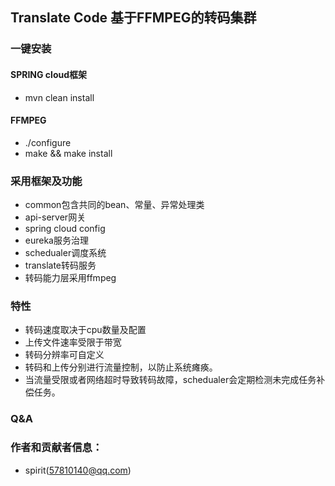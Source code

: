 
## Translate Code   基于FFMPEG的转码集群

### 一键安装

#### SPRING cloud框架
- mvn clean install

#### FFMPEG
- ./configure
- make && make install

### 采用框架及功能
- common包含共同的bean、常量、异常处理类
- api-server网关
- spring cloud config
- eureka服务治理
- schedualer调度系统
- translate转码服务
- 转码能力层采用ffmpeg

### 特性

- 转码速度取决于cpu数量及配置
- 上传文件速率受限于带宽
- 转码分辨率可自定义
- 转码和上传分别进行流量控制，以防止系统瘫痪。
- 当流量受限或者网络超时导致转码故障，schedualer会定期检测未完成任务补偿任务。


### Q&A



### 作者和贡献者信息：

- spirit(57810140@qq.com)

